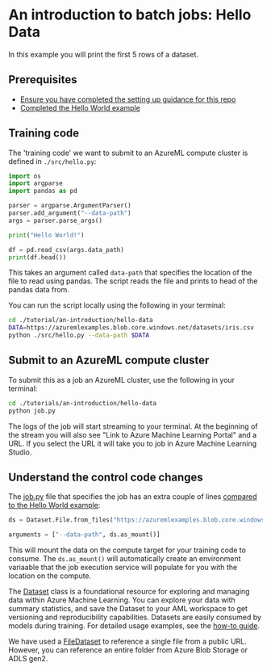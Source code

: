 # An introduction to batch jobs: Hello Data

In this example you will print the first 5 rows of a dataset.

## Prerequisites

* [Ensure you have completed the setting up guidance for this repo](../../../README.md)
* [Completed the Hello World example](../hello-world/README.md)

## Training code

The 'training code' we want to submit to an AzureML compute cluster is defined in `./src/hello.py`:

```Python
import os
import argparse
import pandas as pd

parser = argparse.ArgumentParser()
parser.add_argument("--data-path")
args = parser.parse_args()

print("Hello World!")

df = pd.read_csv(args.data_path)
print(df.head())
```

This takes an argument called `data-path` that specifies the location of the file to read using pandas. The script reads the file and prints to head of the pandas data from.

You can run the script locally using the following in your terminal:

```Bash
cd ./tutorial/an-introduction/hello-data
DATA=https://azuremlexamples.blob.core.windows.net/datasets/iris.csv
python ./src/hello.py --data-path $DATA
```

## Submit to an AzureML compute cluster

To submit this as a job an AzureML cluster, use the following in your terminal:

```Bash
cd ./tutorials/an-introduction/hello-data
python job.py
```

The logs of the job will start streaming to your terminal. At the beginning of the stream you will also see "Link to Azure Machine Learning Portal" and a URL. If you select the URL it will take you to job in Azure Machine Learning Studio.

## Understand the control code changes

The [job.py](./job.py) file that specifies the job has an extra couple of lines [compared to the Hello World example](../hello-world/job.py):

```Python
ds = Dataset.File.from_files("https://azuremlexamples.blob.core.windows.net/datasets/iris.csv")

arguments = ["--data-path", ds.as_mount()]
```

This will mount the data on the compute target for your training code to consume. The `ds.as_mount()` will automatically create an environment variaable that the job execution service will populate for you with the location on the compute.

The [Dataset](https://docs.microsoft.com/python/api/azureml-core/azureml.core.dataset.dataset?view=azure-ml-py) class is a foundational resource for exploring and managing data within Azure Machine Learning. You can explore your data with summary statistics, and save the Dataset to your AML workspace to get versioning and reproducibility capabilities. Datasets are easily consumed by models during training. For detailed usage examples, see the [how-to guide](https://docs.microsoft.com/azure/machine-learning/how-to-create-register-datasets).

We have used a [FileDataset](https://docs.microsoft.com/python/api/azureml-core/azureml.data.filedataset?view=azure-ml-py) to reference a single file from a public URL. However, you can reference an entire folder from Azure Blob Storage or ADLS gen2.



